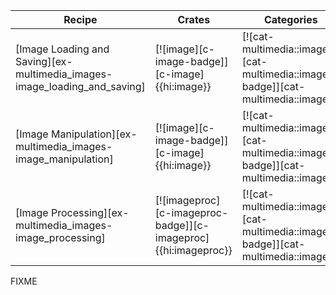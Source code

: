 | Recipe | Crates | Categories |
|--------|--------|------------|
| [Image Loading and Saving][ex-multimedia_images-image_loading_and_saving] | [![image][c-image-badge]][c-image]{{hi:image}} | [![cat-multimedia::images][cat-multimedia::images-badge]][cat-multimedia::images] |
| [Image Manipulation][ex-multimedia_images-image_manipulation] | [![image][c-image-badge]][c-image]{{hi:image}} | [![cat-multimedia::images][cat-multimedia::images-badge]][cat-multimedia::images] |
| [Image Processing][ex-multimedia_images-image_processing] | [![imageproc][c-imageproc-badge]][c-imageproc]{{hi:imageproc}} | [![cat-multimedia::images][cat-multimedia::images-badge]][cat-multimedia::images] |

<div class="hidden">
FIXME
</div>
